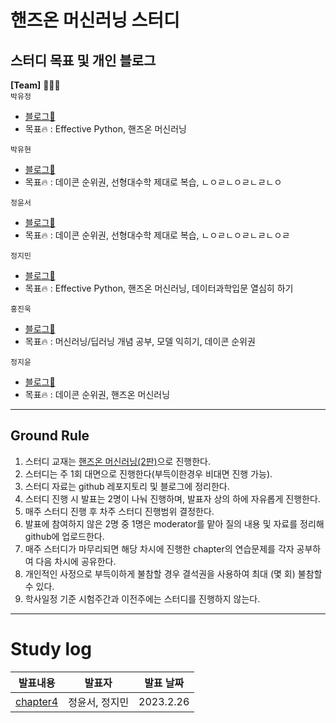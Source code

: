 # 핸즈온 머신러닝 스터디

## 스터디 목표 및 개인 블로그

__[Team]__ 👨🏻‍💻 <br>
  `박유정`<br>
  - [블로그📑](https://udadas2.tistory.com/)
  - 목표🔥 : Effective Python, 핸즈온 머신러닝  <br>
  
  `박유현`<br>
  - [블로그📑](https://faceyourfear.tistory.com/)
  - 목표🔥 : 데이콘 순위권, 선형대수학 제대로 복습, ㄴㅇㄹㄴㅇㄹㄴㄹㄴㅇ  <br>
  
  `정윤서`<br>
  - [블로그📑](https://seol22.tistory.com/)
  - 목표🔥 : 데이콘 순위권, 선형대수학 제대로 복습, ㄴㅇㄹㄴㅇㄹㄴㄹㄴㅇㄹ <br>
  
  `정지민`<br>
  - [블로그📑](https://velog.io/@stopmin)
  - 목표🔥 : Effective Python, 핸즈온 머신러닝, 데이터과학입문 열심히 하기 <br>
  
  `홍진욱`<br>
  - [블로그📑](https://blog.naver.com/hju927)
  - 목표🔥 : 머신러닝/딥러닝 개념 공부, 모델 익히기, 데이콘 순위권 <br>
  
   `정지윤`<br>
  - [블로그📑](https://velog.io/@enchantee/)
  - 목표🔥 : 데이콘 순위권, 핸즈온 머신러닝 <br>
  
---
## Ground Rule


1. 스터디 교재는 [핸즈온 머신러닝(2판)](http://www.yes24.com/Product/Goods/89959711)으로 진행한다.
2. 스터디는 주 1회 대면으로 진행한다(부득이한경우 비대면 진행 가능).
3. 스터디 자료는 github 레포지토리 및 블로그에 정리한다.
4. 스터디 진행 시 발표는 2명이 나눠 진행하며, 발표자 상의 하에 자유롭게 진행한다.
5. 매주 스터디 진행 후 차주 스터디 진행범위 결정한다.
6. 발표에 참여하지 않은 2명 중 1명은 moderator를 맡아 질의 내용 및 자료를 정리해 github에 업로드한다.
7. 매주 스터디가 마무리되면 해당 차시에 진행한 chapter의 연습문제를 각자 공부하여 다음 차시에 공유한다.
8. 개인적인 사정으로 부득이하게 불참할 경우 결석권을 사용하여 최대 (몇 회) 불참할 수 있다.
9. 학사일정 기준 시험주간과 이전주에는 스터디를 진행하지 않는다.

---

# Study log
|발표내용|발표자|발표 날짜|
|---|---|---|
|[chapter4](./정윤서/Hands_On_Machine_Learning/4_모델_훈련.pdf)|정윤서, 정지민|2023.2.26|
